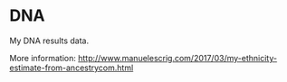 # DNA
My DNA results data.

More information:
http://www.manuelescrig.com/2017/03/my-ethnicity-estimate-from-ancestrycom.html
